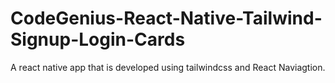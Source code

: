 # CodeGenius-React-Native-Tailwind-Signup-Login-Cards

A react native app that is developed using tailwindcss and React Naviagtion.
